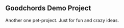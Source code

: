 Goodchords Demo Project
-----------------------

Another one pet-project. Just for fun and crazy ideas.
